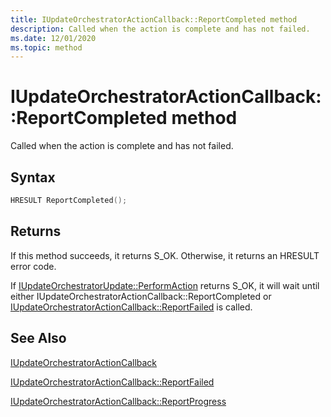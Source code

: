 ```yaml
---
title: IUpdateOrchestratorActionCallback::ReportCompleted method
description: Called when the action is complete and has not failed.
ms.date: 12/01/2020
ms.topic: method
---
```


# IUpdateOrchestratorActionCallback::ReportCompleted method

Called when the action is complete and has not failed.

## Syntax
```cpp
HRESULT ReportCompleted();
```

## Returns
If this method succeeds, it returns S_OK. Otherwise, it returns an HRESULT error code. 

If [IUpdateOrchestratorUpdate::PerformAction](iupdateorchestratorupdate-performaction.md) returns S_OK, it will wait until either IUpdateOrchestratorActionCallback::ReportCompleted or [IUpdateOrchestratorActionCallback::ReportFailed](iupdateorchestratoractioncallback-reportfailed.md) is called.

## See Also

[IUpdateOrchestratorActionCallback](iupdateorchestratoractioncallback.md)

[IUpdateOrchestratorActionCallback::ReportFailed](iupdateorchestratoractioncallback-reportfailed.md)

[IUpdateOrchestratorActionCallback::ReportProgress](iupdateorchestratoractioncallback-reportprogress.md)